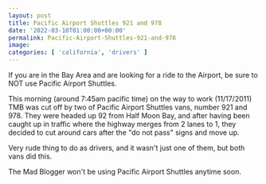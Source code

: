 ```yaml
---
layout: post
title: Pacific Airport Shuttles 921 and 978
date: '2022-03-10T01:00:00+00:00'
permalink: Pacific-Airport-Shuttles-921-and-978
image: 
categories: [ 'california', 'drivers' ]
---
```

If you are in the Bay Area and are looking for a ride to the Airport, be sure to NOT use Pacific Airport Shuttles.

This morning (around 7:45am pacific time) on the way to work (11/17/2011) TMB was cut off by two of Pacific Airport Shuttles vans, number 921 and 978. They were headed up 92 from Half Moon Bay, and after having been caught up in traffic where the highway merges from 2 lanes to 1, they decided to cut around cars after the "do not pass" signs and move up. 

Very rude thing to do as drivers, and it wasn't just one of them, but both vans did this.

The Mad Blogger won't be using Pacific Airport Shuttles anytime soon. 